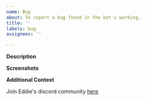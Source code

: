 ```yaml
---
name: Bug
about: To report a bug found in the bot's working.
title: ''
labels: bug
assignees: ''

---
```


**Description**

<!-- A brief description of the question or issue, also include what you tried and what didn't work: -->


**Screenshots**

<!-- Please add a screenshot if applicable -->



**Additional Context**  <!-- Optional -->  

<!-- Add any other context about the problem here. -->



Join Eddie's discord community [here](https://discord.com/invite/jZQs6Wu)

